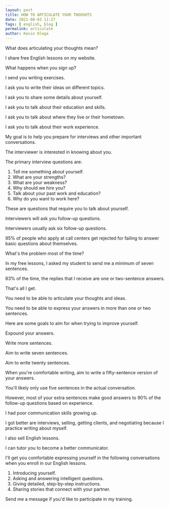 ```yaml
--- 
layout: post 
title: HOW TO ARTICULATE YOUR THOUGHTS
date: 2021-08-03 11:27
Tags: [ english, blog ]
permalink: articulate 
author: Kevin Olega 
--- 
```

What does articulating your thoughts mean?

I share free English lessons on my website.

What happens when you sign up?

I send you writing exercises.

I ask you to write their ideas on different topics.

I ask you to share some details about yourself.

I ask you to talk about their education and skills.

I ask you to talk about where they live or their hometown.

I ask you to talk about their work experience.

My goal is to help you prepare for interviews and other important conversations.

The interviewer is interested in knowing about you.

The primary interview questions are:

1. Tell me something about yourself.
2. What are your strengths?
3. What are your weakness?
4. Why should we hire you?
5. Talk about your past work and education?
6. Why do you want to work here?

These are questions that require you to talk about yourself.

Interviewers will ask you follow-up questions.

Interviewers usually ask six follow-up questions.

95% of people who apply at call centers get rejected for failing to answer basic questions about themselves.

What's the problem most of the time?

In my free lessons, I asked my student to send me a minimum of seven sentences.

83% of the time, the replies that I receive are one or two-sentence answers.

That's all I get.

You need to be able to articulate your thoughts and ideas.

You need to be able to express your answers in more than one or two sentences.

Here are some goals to aim for when trying to improve yourself.

Expound your answers.

Write more sentences.

Aim to write seven sentences.

Aim to write twenty sentences.

When you're comfortable writing, aim to write a fifty-sentence version of your answers.

You'll likely only use five sentences in the actual conversation.

However, most of your extra sentences make good answers to 90% of the follow-up questions based on experience.

I had poor communication skills growing up.

I got better are interviews, selling, getting clients, and negotiating because I practice writing about myself.

I also sell English lessons.

I can tutor you to become a better communicator.

I'll get you comfortable expressing yourself in the following conversations when you enroll in our English lessons.

1. Introducing yourself.
2. Asking and answering intelligent questions.
3. Giving detailed, step-by-step instructions.
4. Sharing stories that connect with your partner.

Send me a message if you'd like to participate in my training.